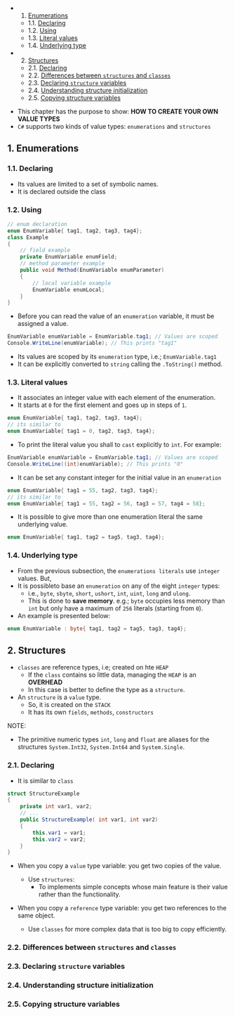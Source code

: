<!-- vscode-markdown-toc -->
* 1. [Enumerations](#Enumerations)
	* 1.1. [Declaring](#Declaring)
	* 1.2. [Using](#Using)
	* 1.3. [Literal values](#Literalvalues)
	* 1.4. [Underlying type](#Underlyingtype)
* 2. [Structures](#Structures)
	* 2.1. [Declaring](#Declaring-1)
	* 2.2. [Differences between `structures` and `classes`](#Differencesbetweenstructuresandclasses)
	* 2.3. [Declaring `structure` variables](#Declaringstructurevariables)
	* 2.4. [Understanding structure initialization](#Understandingstructureinitialization)
	* 2.5. [Copying structure variables](#Copyingstructurevariables)

<!-- vscode-markdown-toc-config
	numbering=true
	autoSave=true
	/vscode-markdown-toc-config -->
<!-- /vscode-markdown-toc -->

 - This chapter has the purpose to show: **HOW TO CREATE YOUR OWN VALUE TYPES**
- `C#` supports two kinds of value types: `enumerations` and `structures`

##  1. <a name='Enumerations'></a>Enumerations

###  1.1. <a name='Declaring'></a>Declaring
- Its values are limited to a set of symbolic names.
- It is declared outside the class

###  1.2. <a name='Using'></a>Using
``` cs
// enum declaration
enum EnumVariable{ tag1, tag2, tag3, tag4};
class Example
{
    // field example
    private EnumVariable enumField;
    // method parameter example
    public void Method(EnumVariable enumParameter)
    {
        // local variable example
        EnumVariable enumLocal;
    }
}
```

- Before you can read the value of an `enumeration` variable, it must be assigned a value.

``` cs
EnumVariable enumVariable = EnumVariable.tag1; // Values are scoped
Console.WriteLine(enumVariable); // This prints "tag1"
```

- Its values are scoped by its `enumeration` type, i.e.; `EnumVariable.tag1`
- It can be explicitly converted to `string` calling the `.ToString()` method.

###  1.3. <a name='Literalvalues'></a>Literal values
- It associates an integer value with each element of the enumeration.
- It starts at `0` for the first element and goes up in steps of `1`.

``` cs
enum EnumVariable{ tag1, tag2, tag3, tag4};
// its similar to
enum EnumVariable{ tag1 = 0, tag2, tag3, tag4};
```

- To print the literal value you shall to `cast` explicitly to `int`. For example:

``` cs
EnumVariable enumVariable = EnumVariable.tag1; // Values are scoped
Console.WriteLine((int)enumVariable); // This prints "0"
```

- It can be set any constant integer for the initial value in an `enumeration`

``` cs
enum EnumVariable{ tag1 = 55, tag2, tag3, tag4};
// its similar to
enum EnumVariable{ tag1 = 55, tag2 = 56, tag3 = 57, tag4 = 58};
```

- It is possible to give more than one enumeration literal the same underlying value.

``` cs
enum EnumVariable{ tag1, tag2 = tag5, tag3, tag4};
```
###  1.4. <a name='Underlyingtype'></a>Underlying type
- From the previous subsection, the `enumerations literals` use `integer` values. But,
- It is possibleto base an `enumeration` on any of the eight `integer` types:
  - i.e., `byte`, `sbyte`, `short`, `ushort`, `int`, `uint`, `long` and `ulong`.
  - This is done to **save memory**. e.g.; `byte` occupies less memory than `int` but only have a maximum of `256` literals (starting from `0`).
- An example is presented below:


``` cs
enum EnumVariable : byte{ tag1, tag2 = tag5, tag3, tag4};
```

##  2. <a name='Structures'></a>Structures
- `classes` are reference types, i.e; created on hte `HEAP`
  - If the `class` contains so little data, managing the `HEAP` is an **OVERHEAD**
  - In this case is better to define the type as a `structure`. 
- An `structure` is a `value` type.
  - So, it is created on the `STACK`
  - It has its own `fields`, `methods`, `constructors`

NOTE:
- The primitive numeric types `int`, `long` and `float` are aliases for the structures `System.Int32`, `System.Int64` and `System.Single`.


###  2.1. <a name='Declaring-1'></a>Declaring
- It is similar to `class` 
``` cs
struct StructureExample
{
	private int var1, var2;
	// ...
	public StructureExample( int var1, int var2)
	{
		this.var1 = var1;
		this.var2 = var2;
	}
}
```
- When you copy a `value` type variable: you get two copies of the value.
  - Use `structures`:
    - To implements simple concepts whose main feature is their value rather than the functionality.


- When you copy a `reference` type variable: you get two references to the same object.
  - Use `classes` for more complex data that is too big to copy efficiently.


###  2.2. <a name='Differencesbetweenstructuresandclasses'></a>Differences between `structures` and `classes`

###  2.3. <a name='Declaringstructurevariables'></a>Declaring `structure` variables

###  2.4. <a name='Understandingstructureinitialization'></a>Understanding structure initialization

###  2.5. <a name='Copyingstructurevariables'></a>Copying structure variables
